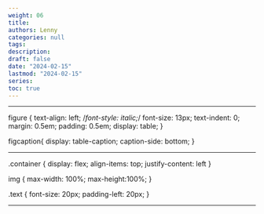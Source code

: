 ```yaml
---
weight: 06
title: 
authors: Lenny
categories: null
tags: 
description: 
draft: false
date: "2024-02-15"
lastmod: "2024-02-15"
series:
toc: true
---
```



<!--more-->

***
figure {
  text-align: left;
  /*font-style: italic;*/
  font-size: 13px;
  text-indent: 0;
  margin: 0.5em;
  padding: 0.5em;
  display: table;
}

figcaption{
  display: table-caption;
  caption-side: bottom;
}


***
.container {
  display: flex;
  align-items: top;
  justify-content: left
}

img {
  max-width: 100%;
  max-height:100%;
}

.text {
  font-size: 20px;
  padding-left: 20px;
}

***
